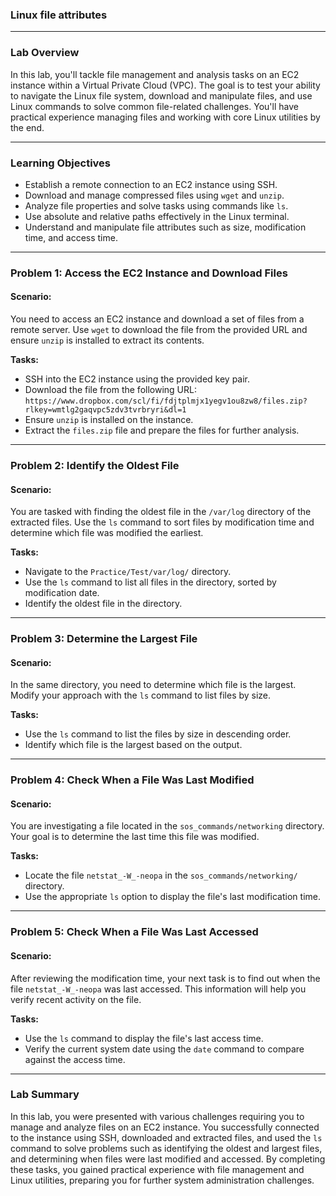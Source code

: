 ### **Linux file attributes**

---

### **Lab Overview**

In this lab, you'll tackle file management and analysis tasks on an EC2 instance within a Virtual Private Cloud (VPC). The goal is to test your ability to navigate the Linux file system, download and manipulate files, and use Linux commands to solve common file-related challenges. You'll have practical experience managing files and working with core Linux utilities by the end.

---

### **Learning Objectives**

- Establish a remote connection to an EC2 instance using SSH.
- Download and manage compressed files using `wget` and `unzip`.
- Analyze file properties and solve tasks using commands like `ls`.
- Use absolute and relative paths effectively in the Linux terminal.
- Understand and manipulate file attributes such as size, modification time, and access time.

---

### **Problem 1: Access the EC2 Instance and Download Files**

#### Scenario:

You need to access an EC2 instance and download a set of files from a remote server. Use `wget` to download the file from the provided URL and ensure `unzip` is installed to extract its contents.

**Tasks:**
- SSH into the EC2 instance using the provided key pair.
- Download the file from the following URL:  
  `https://www.dropbox.com/scl/fi/fdjtplmjx1yegv1ou8zw8/files.zip?rlkey=wmtlg2gaqvpc5zdv3tvrbryri&dl=1`
- Ensure `unzip` is installed on the instance.
- Extract the `files.zip` file and prepare the files for further analysis.

---

### **Problem 2: Identify the Oldest File**

#### Scenario:

You are tasked with finding the oldest file in the `/var/log` directory of the extracted files. Use the `ls` command to sort files by modification time and determine which file was modified the earliest.

**Tasks:**
- Navigate to the `Practice/Test/var/log/` directory.
- Use the `ls` command to list all files in the directory, sorted by modification date.
- Identify the oldest file in the directory.

---

### **Problem 3: Determine the Largest File**

#### Scenario:

In the same directory, you need to determine which file is the largest. Modify your approach with the `ls` command to list files by size.

**Tasks:**
- Use the `ls` command to list the files by size in descending order.
- Identify which file is the largest based on the output.

---

### **Problem 4: Check When a File Was Last Modified**

#### Scenario:

You are investigating a file located in the `sos_commands/networking` directory. Your goal is to determine the last time this file was modified.

**Tasks:**
- Locate the file `netstat_-W_-neopa` in the `sos_commands/networking/` directory.
- Use the appropriate `ls` option to display the file's last modification time.

---

### **Problem 5: Check When a File Was Last Accessed**

#### Scenario:

After reviewing the modification time, your next task is to find out when the file `netstat_-W_-neopa` was last accessed. This information will help you verify recent activity on the file.

**Tasks:**
- Use the `ls` command to display the file's last access time.
- Verify the current system date using the `date` command to compare against the access time.

---

### **Lab Summary**

In this lab, you were presented with various challenges requiring you to manage and analyze files on an EC2 instance. You successfully connected to the instance using SSH, downloaded and extracted files, and used the `ls` command to solve problems such as identifying the oldest and largest files, and determining when files were last modified and accessed. By completing these tasks, you gained practical experience with file management and Linux utilities, preparing you for further system administration challenges.
